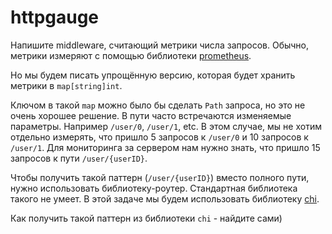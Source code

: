 # httpgauge

Напишите middleware, считающий метрики числа запросов. Обычно, метрики измеряют
с помощью библиотеки [prometheus](https://github.com/prometheus/client_golang).

Но мы будем писать упрощённую версию, которая будет хранить метрики в `map[string]int`.

Ключом в такой `map` можно было бы сделать `Path` запроса, но это не очень хорошее решение.
В пути часто встречаются изменяемые параметры. Например `/user/0`, `/user/1`, etc. В этом случае,
мы не хотим отдельно измерять, что пришло 5 запросов к `/user/0` и 10 запросов к `/user/1`.
Для мониторинга за сервером нам нужно знать, что пришло 15 запросов к пути `/user/{userID}`.

Чтобы получить такой паттерн (`/user/{userID}`) вместо полного пути, нужно использовать библиотеку-роутер.
Стандартная библиотека такого не умеет. В этой задаче мы будем использовать библиотеку [chi](https://github.com/go-chi/chi).

Как получить такой паттерн из библиотеки `chi` - найдите сами)
